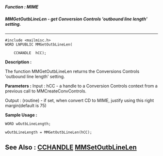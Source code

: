 ##### Function : MIME
##### MMGetOutbLineLen - get Conversion Controls 'outbound line length' setting.
---
```
#include <mailmisc.h>
WORD LNPUBLIC MMGetOutbLineLen(

	CCHANDLE  hCC);
```
**Description :**

The function  MMGetOutbLineLen returns the Conversions Controls 'outbound line 
length' setting.

**Parameters :**
Input :
hCC  -  a handle to a Conversion Controls context from a previous call to MMCreateConvControls.

Output :
(routine)  -  if set, when convert CD to MIME, justify using this right margin(default is 75)



**Sample Usage :**
```
WORD wOutbLineLength;

wOutbLineLength = MMGetOutbLineLen(hCC);

```
**See Also :**
[CCHANDLE](/domino-c-api-docs/reference/Data/CCHANDLE)
[MMSetOutbLineLen](/domino-c-api-docs/reference/Func/MMSetOutbLineLen)
---
